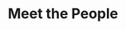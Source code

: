 ---
layout: people
order: 20
title: Meet the People
name: "Zehua Zeng"
position: "Visiting Researcher"
current: true
headshot: "zehua.jpg"
google_scholar: "https://scholar.google.com/citations?user=vBx2W4wAAAAJ&hl=en"
GitHub: "https://github.com/Starlitnightly"
email: "steorra@stanford.edu"
bio: "I am a visiting researcher at the Qiu lab in Stanford and currently a Ph.D. student at the University of Science and Technology Beijing, advised by Prof. Hongwu Du. My research in the Qiu lab focuses on developing deep learning-based algorithms for integrative spatial multi-omics analysis across epigenomics and transcriptomics. I aim to apply these methods to study embryonic development, tumor progression, and congenital diseases. Recently, I have developed OmicVerse (https://github.com/Starlitnightly/omicverse), a multimodal transcriptomics algorithmic framework. Outside of research, I enjoy photography, skiing, and traveling."
twitter: "https://scholar.google.com/citations?user=vBx2W4wAAAAJ&hl=en"
---